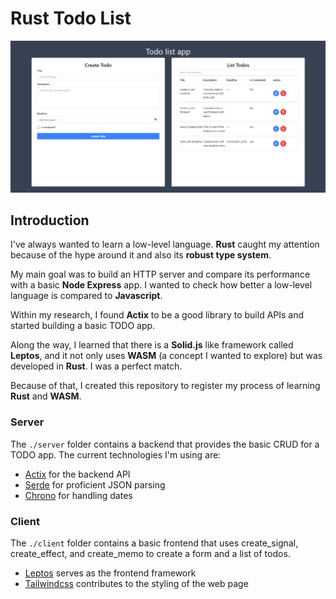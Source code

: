# Rust Todo List

![image](./assets/app.png)

## Introduction

I've always wanted to learn a low-level language. **Rust** caught my attention because of the hype around it and also its **robust type system**.

My main goal was to build an HTTP server and compare its performance with a basic **Node Express** app. I wanted to check how better a low-level language is compared to **Javascript**.

Within my research, I found **Actix** to be a good library to build APIs and started building a basic TODO app.

Along the way, I learned that there is a **Solid.js** like framework called **Leptos**, and it not only uses **WASM** (a concept I wanted to explore) but was developed in **Rust**. I was a perfect match.

Because of that, I created this repository to register my process of learning **Rust** and **WASM**.

### Server

The `./server` folder contains a backend that provides the basic CRUD for a TODO app. The current technologies I'm using are:

-   [Actix](https://actix.rs/docs/http2) for the backend API
-   [Serde](https://serde.rs/) for proficient JSON parsing
-   [Chrono](https://docs.rs/chrono/latest/chrono/) for handling dates

### Client

The `./client` folder contains a basic frontend that uses create_signal, create_effect, and create_memo to create a form and a list of todos.

-   [Leptos](https://github.com/leptos-rs/leptos) serves as the frontend framework
-   [Tailwindcss](https://tailwindcss.com/) contributes to the styling of the web page
